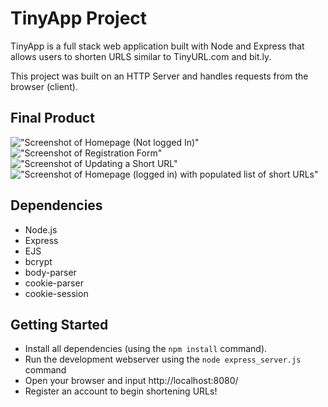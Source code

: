 # TinyApp Project

TinyApp is a full stack web application built with Node and Express that allows users to shorten URLS similar to TinyURL.com and bit.ly. 

This project was built on an HTTP Server and handles requests from the browser (client). 

## Final Product

!["Screenshot of Homepage (Not logged In)"](https://github.com/tranpaulyn/TinyApp/blob/master/docs/TinyApp_Home.png)
!["Screenshot of Registration Form"](https://github.com/tranpaulyn/TinyApp/blob/master/docs/TinyApp_Register.png)
!["Screenshot of Updating a Short URL"](https://github.com/tranpaulyn/TinyApp/blob/master/docs/TinyApp_ShortURLUpdate.png)
!["Screenshot of Homepage (logged in) with populated list of short URLs"](https://github.com/tranpaulyn/TinyApp/blob/master/docs/TinyApp_URLsShow.png)


## Dependencies

- Node.js
- Express
- EJS
- bcrypt
- body-parser
- cookie-parser
- cookie-session

## Getting Started
- Install all dependencies (using the `npm install` command).
- Run the development webserver using the `node express_server.js` command
- Open your browser and input http://localhost:8080/
- Register an account to begin shortening URLs!
